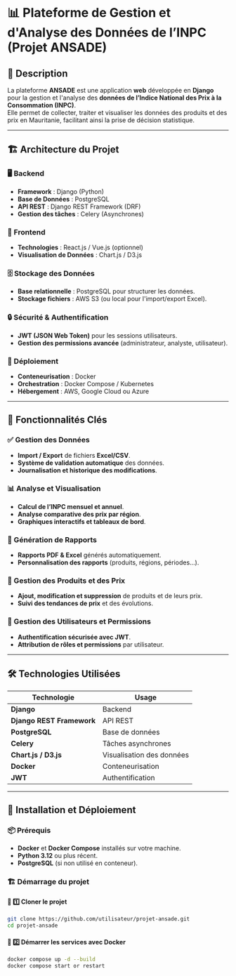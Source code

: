 # 📊 Plateforme de Gestion et d'Analyse des Données de l’INPC (Projet ANSADE)

## 📝 Description

La plateforme **ANSADE** est une application **web** développée en **Django** pour la gestion et l'analyse des **données de l’Indice National des Prix à la Consommation (INPC)**.  
Elle permet de collecter, traiter et visualiser les données des produits et des prix en Mauritanie, facilitant ainsi la prise de décision statistique.

---

## 🏗️ Architecture du Projet

### 🖥️ Backend
- **Framework** : Django (Python)
- **Base de Données** : PostgreSQL
- **API REST** : Django REST Framework (DRF)
- **Gestion des tâches** : Celery (Asynchrones)

### 🎨 Frontend
- **Technologies** : React.js / Vue.js (optionnel)
- **Visualisation de Données** : Chart.js / D3.js

### 🗄️ Stockage des Données
- **Base relationnelle** : PostgreSQL pour structurer les données.
- **Stockage fichiers** : AWS S3 (ou local pour l'import/export Excel).

### 🔒 Sécurité & Authentification
- **JWT (JSON Web Token)** pour les sessions utilisateurs.
- **Gestion des permissions avancée** (administrateur, analyste, utilisateur).

### 🚀 Déploiement
- **Conteneurisation** : Docker
- **Orchestration** : Docker Compose / Kubernetes
- **Hébergement** : AWS, Google Cloud ou Azure

---

## 🎯 Fonctionnalités Clés

### ✅ Gestion des Données
- **Import / Export** de fichiers **Excel/CSV**.
- **Système de validation automatique** des données.
- **Journalisation et historique des modifications**.

### 📊 Analyse et Visualisation
- **Calcul de l’INPC mensuel et annuel**.
- **Analyse comparative des prix par région**.
- **Graphiques interactifs et tableaux de bord**.

### 📄 Génération de Rapports
- **Rapports PDF & Excel** générés automatiquement.
- **Personnalisation des rapports** (produits, régions, périodes…).

### 🛒 Gestion des Produits et des Prix
- **Ajout, modification et suppression** de produits et de leurs prix.
- **Suivi des tendances de prix** et des évolutions.

### 📌 Gestion des Utilisateurs et Permissions
- **Authentification sécurisée avec JWT**.
- **Attribution de rôles et permissions** par utilisateur.

---

## 🛠️ Technologies Utilisées

| Technologie | Usage |
|------------|-------|
| **Django** | Backend |
| **Django REST Framework** | API REST |
| **PostgreSQL** | Base de données |
| **Celery** | Tâches asynchrones |
| **Chart.js / D3.js** | Visualisation des données |
| **Docker** | Conteneurisation |
| **JWT** | Authentification |

---

## 🔧 Installation et Déploiement

### 📦 Prérequis
- **Docker** et **Docker Compose** installés sur votre machine.
- **Python 3.12** ou plus récent.
- **PostgreSQL** (si non utilisé en conteneur).

### 🏗️ Démarrage du projet

#### 🔹 1️⃣ Cloner le projet
```sh
git clone https://github.com/utilisateur/projet-ansade.git
cd projet-ansade
```
#### 🔹 2️⃣ Démarrer les services avec Docker
```sh
docker compose up -d --build
docker compose start or restart
